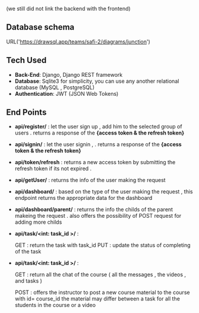 (we still did not link the backend with the frontend)
## Database schema

URL('https://drawsql.app/teams/safi-2/diagrams/junction')

## Tech Used

- **Back-End**: Django, Django REST framework
- **Database**: Sqlite3 for simplicity, you can use any another relational database (MySQL , PostgreSQL)
- **Authentication**: JWT (JSON Web Tokens)

## End Points

- **api/register/** :
  let the user sign up , add him to the selected group of users . returns a response of the **{access token & the refresh token}**
- **api/signin/** :
  let the user signin , . returns a response of the **{access token & the refresh token}**

- **api/token/refresh** :
  returns a new access token by submitting the refresh token if its not expired .

- **api/getUser/** :
  returns the info of the user making the request

- **api/dashboard/** :
  based on the type of the user making the request , this endpoint returns the appropriate data for the dashboard

- **api/dashboard/parent/** :
  returns the info the childs of the parent makeing the request . also offers the possibility of POST request for adding more childs

- **api/task/<int: task_id >/** :

  GET : return the task with task_id
  PUT : update the status of completing of the task

- **api/task/<int: task_id >/** :

  GET : return all the chat of the course (
  all the messages , the videos , and tasks
  )

  POST : offers the instructor to post a new course material to the course with id= course_id
  the material may differ between a task for all the students in the course or a video
